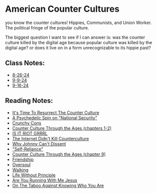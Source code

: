 # American Counter Cultures
you know the counter cultures! Hippies, Communists, and Union Worker. The political fringe of the popular culture.

The biggest question I want to see if I can answer is: was the counter culture killed by the digital age because popular culture was killed by the digital age? or does it live on in a form unrecognizable to its hippie past?

## Class Notes:
* [8-26-24](/Fall%202024/American%20Counter%20Cultures%20(HON-2306G)/8-26-28.md)
* [9-9-24](Notes_9-9-24.md)
* [9-16-24](Notes_9-16-24.md)

## Reading Notes:
* [It's Time To Resurrect The Counter Culture](rescountercul.md)
* [A Psychedelic Spin on "National Security"](NationSecSpin.md)
* [Crunchy Cons](CrunchyCons.md)
* [Counter Culture Through the Ages (chapters 1-2)](CTTA_CH1&2.md)
* [IS IT RIOT GRRRL](riotGrrrl.md)
* [The Internet Didn't Kill Counterculture](internetKillCounterculture.md)
* [Why Johnny Can't Dissent](Johnny.md)
* ["Self-Reliance"](selfReliance.md)
* [Counter Culture Through the Ages (chapter 9)](CTTA_CH9.md)
* [Friendship](friendship.md)
* [Oversoul](oversoul.md)
* [Walking](walking.md)
* [Life Without Principle](lifeWithoutPrinciple.md)
* [Are You Running With Me Jesus](RunningJesus.md)
* [On The Taboo Against Knowing Who You Are](TabooAgainst.md)
